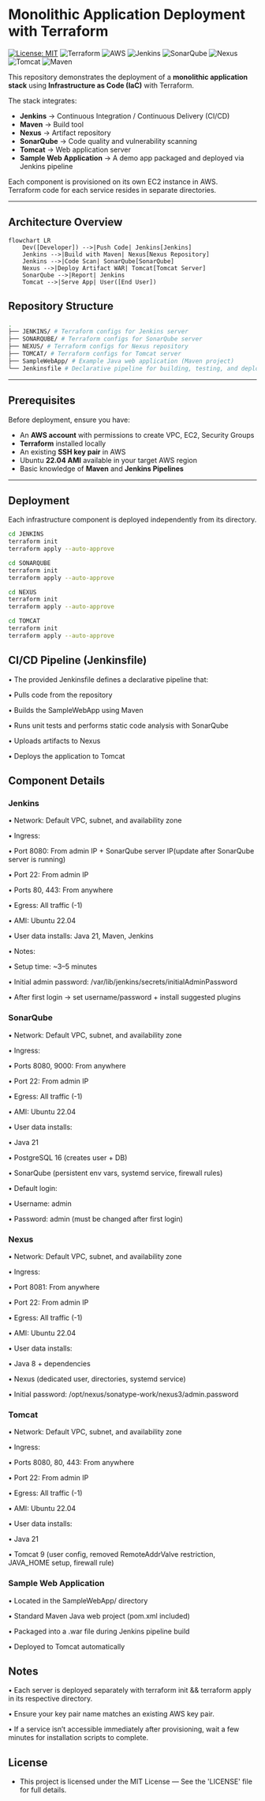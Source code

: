 # Monolithic Application Deployment with Terraform

[![License: MIT](https://img.shields.io/badge/License-MIT-yellow.svg)](LICENSE)
![Terraform](https://img.shields.io/badge/Terraform-IaC-623CE4?logo=terraform&logoColor=white)
![AWS](https://img.shields.io/badge/Cloud-AWS-FF9900?logo=amazon-aws)
![Jenkins](https://img.shields.io/badge/Jenkins-CI/CD-D24939?logo=jenkins&logoColor=white)
![SonarQube](https://img.shields.io/badge/SonarQube-Code%20Quality-4E9BCD?logo=sonarqube&logoColor=white)
![Nexus](https://img.shields.io/badge/Nexus-Artifact%20Repo-2E4E7E?logo=sonatype&logoColor=white)
![Tomcat](https://img.shields.io/badge/Tomcat-Web%20Server-F8DC75?logo=apache-tomcat&logoColor=black)
![Maven](https://img.shields.io/badge/Maven-Build%20Tool-C71A36?logo=apachemaven&logoColor=white)

This repository demonstrates the deployment of a **monolithic application stack** using **Infrastructure as Code (IaC)** with Terraform.  

The stack integrates:
- **Jenkins** → Continuous Integration / Continuous Delivery (CI/CD)
- **Maven** → Build tool
- **Nexus** → Artifact repository
- **SonarQube** → Code quality and vulnerability scanning
- **Tomcat** → Web application server  
- **Sample Web Application** → A demo app packaged and deployed via Jenkins pipeline  

Each component is provisioned on its own EC2 instance in AWS.  
Terraform code for each service resides in separate directories.

---

## Architecture Overview

```mermaid
flowchart LR
    Dev([Developer]) -->|Push Code| Jenkins[Jenkins]
    Jenkins -->|Build with Maven| Nexus[Nexus Repository]
    Jenkins -->|Code Scan| SonarQube[SonarQube]
    Nexus -->|Deploy Artifact WAR| Tomcat[Tomcat Server]
    SonarQube -->|Report| Jenkins
    Tomcat -->|Serve App| User([End User])
```    

## Repository Structure
```bash
.
├── JENKINS/ # Terraform configs for Jenkins server
├── SONARQUBE/ # Terraform configs for SonarQube server
├── NEXUS/ # Terraform configs for Nexus repository
├── TOMCAT/ # Terraform configs for Tomcat server
├── SampleWebApp/ # Example Java web application (Maven project)
└── Jenkinsfile # Declarative pipeline for building, testing, and deploying the SampleWebApp
```

---

## Prerequisites
Before deployment, ensure you have:
- An **AWS account** with permissions to create VPC, EC2, Security Groups
- **Terraform** installed locally
- An existing **SSH key pair** in AWS
- Ubuntu **22.04 AMI** available in your target AWS region
- Basic knowledge of **Maven** and **Jenkins Pipelines**

---

## Deployment
Each infrastructure component is deployed independently from its directory.  


```bash
cd JENKINS
terraform init
terraform apply --auto-approve

cd SONARQUBE
terraform init
terraform apply --auto-approve

cd NEXUS
terraform init
terraform apply --auto-approve

cd TOMCAT
terraform init
terraform apply --auto-approve

```


## CI/CD Pipeline (Jenkinsfile)

• The provided Jenkinsfile defines a declarative pipeline that:

• Pulls code from the repository

• Builds the SampleWebApp using Maven

• Runs unit tests and performs static code analysis with SonarQube

• Uploads artifacts to Nexus

• Deploys the application to Tomcat 

## Component Details
### Jenkins

• Network: Default VPC, subnet, and availability zone

• Ingress:

   • Port 8080: From admin IP + SonarQube server IP(update after SonarQube server is running)

   • Port 22: From admin IP

   • Ports 80, 443: From anywhere

• Egress: All traffic (-1)

• AMI: Ubuntu 22.04

• User data installs: Java 21, Maven, Jenkins

• Notes:

   • Setup time: ~3–5 minutes

   • Initial admin password: /var/lib/jenkins/secrets/initialAdminPassword

   • After first login → set username/password + install suggested plugins

### SonarQube

• Network: Default VPC, subnet, and availability zone

• Ingress:

   • Ports 8080, 9000: From anywhere

   • Port 22: From admin IP

• Egress: All traffic (-1)

• AMI: Ubuntu 22.04

• User data installs:

   • Java 21

   • PostgreSQL 16 (creates user + DB)

   • SonarQube (persistent env vars, systemd service, firewall rules)

• Default login:

   • Username: admin

   • Password: admin (must be changed after first login)

### Nexus

• Network: Default VPC, subnet, and availability zone

• Ingress:

   • Port 8081: From anywhere

   • Port 22: From admin IP

• Egress: All traffic (-1)

• AMI: Ubuntu 22.04

• User data installs:

   • Java 8 + dependencies

   • Nexus (dedicated user, directories, systemd service)

• Initial password: /opt/nexus/sonatype-work/nexus3/admin.password

### Tomcat

• Network: Default VPC, subnet, and availability zone

• Ingress:

   • Ports 8080, 80, 443: From anywhere

   • Port 22: From admin IP

• Egress: All traffic (-1)

• AMI: Ubuntu 22.04

• User data installs:

   • Java 21

   • Tomcat 9 (user config, removed RemoteAddrValve restriction, JAVA_HOME setup, firewall rule)

### Sample Web Application

• Located in the SampleWebApp/ directory

• Standard Maven Java web project (pom.xml included)

• Packaged into a .war file during Jenkins pipeline build

• Deployed to Tomcat automatically

## Notes

• Each server is deployed separately with terraform init && terraform apply in its respective directory.

• Ensure your key pair name matches an existing AWS key pair.

• If a service isn’t accessible immediately after provisioning, wait a few minutes for installation scripts to complete.

## License

- This project is licensed under the MIT License — See the 'LICENSE' file for full details.
